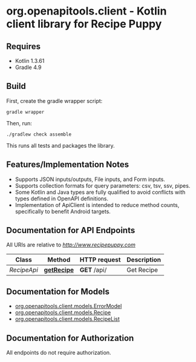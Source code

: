 # org.openapitools.client - Kotlin client library for Recipe Puppy

## Requires

* Kotlin 1.3.61
* Gradle 4.9

## Build

First, create the gradle wrapper script:

```
gradle wrapper
```

Then, run:

```
./gradlew check assemble
```

This runs all tests and packages the library.

## Features/Implementation Notes

* Supports JSON inputs/outputs, File inputs, and Form inputs.
* Supports collection formats for query parameters: csv, tsv, ssv, pipes.
* Some Kotlin and Java types are fully qualified to avoid conflicts with types defined in OpenAPI definitions.
* Implementation of ApiClient is intended to reduce method counts, specifically to benefit Android targets.

<a name="documentation-for-api-endpoints"></a>
## Documentation for API Endpoints

All URIs are relative to *http://www.recipepuppy.com*

Class | Method | HTTP request | Description
------------ | ------------- | ------------- | -------------
*RecipeApi* | [**getRecipe**](docs/RecipeApi.md#getrecipe) | **GET** /api/ | Get Recipe


<a name="documentation-for-models"></a>
## Documentation for Models

 - [org.openapitools.client.models.ErrorModel](docs/ErrorModel.md)
 - [org.openapitools.client.models.Recipe](docs/Recipe.md)
 - [org.openapitools.client.models.RecipeList](docs/RecipeList.md)


<a name="documentation-for-authorization"></a>
## Documentation for Authorization

All endpoints do not require authorization.
